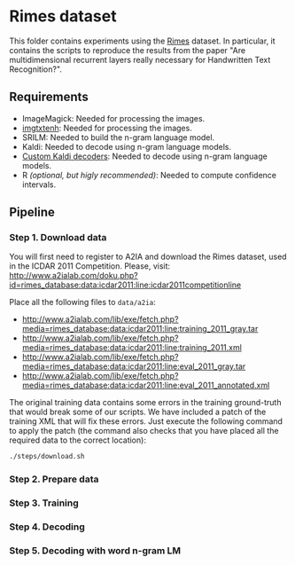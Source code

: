 # Rimes dataset

This folder contains experiments using the [Rimes](http://www.a2ialab.com/doku.php?id=rimes_database:start) dataset.
In particular, it contains the scripts to reproduce the results from the paper
"Are multidimensional recurrent layers really necessary for Handwritten Text Recognition?".

## Requirements
- ImageMagick:
  Needed for processing the images.
- [imgtxtenh](https://github.com/mauvilsa/imgtxtenh):
  Needed for processing the images.
- SRILM:
  Needed to build the n-gram language model.
- Kaldi:
  Needed to decode using n-gram language models.
- [Custom Kaldi decoders](https://github.com/jpuigcerver/kaldi-decoders):
  Needed to decode using n-gram language models.
- R _(optional, but higly recommended)_:
  Needed to compute confidence intervals.

## Pipeline

### Step 1. Download data

You will first need to register to A2IA and download the Rimes dataset, used in
the ICDAR 2011 Competition. Please, visit:
http://www.a2ialab.com/doku.php?id=rimes_database:data:icdar2011:line:icdar2011competitionline

Place all the following files to `data/a2ia`:

- http://www.a2ialab.com/lib/exe/fetch.php?media=rimes_database:data:icdar2011:line:training_2011_gray.tar
- http://www.a2ialab.com/lib/exe/fetch.php?media=rimes_database:data:icdar2011:line:training_2011.xml
- http://www.a2ialab.com/lib/exe/fetch.php?media=rimes_database:data:icdar2011:line:eval_2011_gray.tar
- http://www.a2ialab.com/lib/exe/fetch.php?media=rimes_database:data:icdar2011:line:eval_2011_annotated.xml

The original training data contains some errors in the training ground-truth
that would break some of our scripts. We have included a patch of the training
XML that will fix these errors. Just execute the following command to apply
the patch (the command also checks that you have placed all the required data
to the correct location):

```bash
./steps/download.sh
```

### Step 2. Prepare data

### Step 3. Training

### Step 4. Decoding

### Step 5. Decoding with word n-gram LM